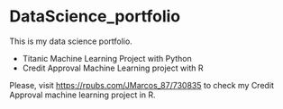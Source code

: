 # DataScience_portfolio
This is my data science portfolio.

* Titanic Machine Learning Project with Python
* Credit Approval Machine Learning project with R

Please, visit https://rpubs.com/JMarcos_87/730835 to check my Credit Approval machine learning project in R.

